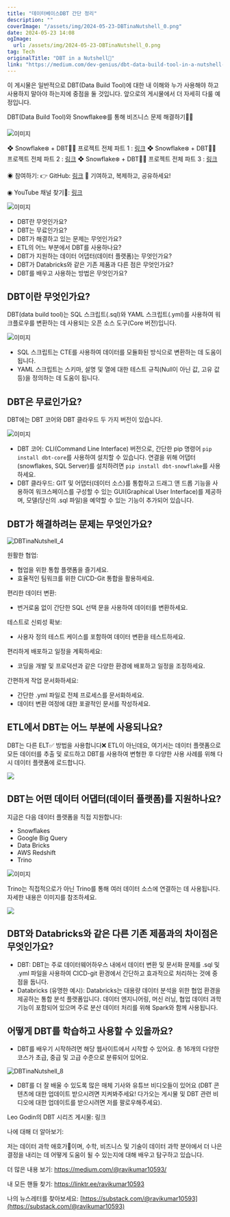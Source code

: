 ```yaml
---
title: "데이터베이스DBT 간단 정리"
description: ""
coverImage: "/assets/img/2024-05-23-DBTinaNutshell_0.png"
date: 2024-05-23 14:08
ogImage:
  url: /assets/img/2024-05-23-DBTinaNutshell_0.png
tag: Tech
originalTitle: "DBT in a Nutshell🥜"
link: "https://medium.com/dev-genius/dbt-data-build-tool-in-a-nutshell-29028bc4e164"
---
```


이 게시물은 일반적으로 DBT(Data Build Tool)에 대한 내 이해와 누가 사용해야 하고 사용하지 말아야 하는지에 중점을 둘 것입니다. 앞으로의 게시물에서 더 자세히 다룰 예정입니다.

DBT(Data Build Tool)와 Snowflake❄️를 통해 비즈니스 문제 해결하기👨‍💻

![이미지](/assets/img/2024-05-23-DBTinaNutshell_0.png)

❖ Snowflake❄️ + DBT👨‍💻 프로젝트 전체 파트 1 : [링크](https://lnkd.in/gASCckRR)
❖ Snowflake❄️ + DBT👨‍💻 프로젝트 전체 파트 2 : [링크](https://lnkd.in/gMqfKZRW)
❖ Snowflake❄️ + DBT👨‍💻 프로젝트 전체 파트 3 : [링크](https://lnkd.in/g8BuWy66)

<div class="content-ad"></div>

◉ 참여하기:
👉 GitHub: [링크](https://lnkd.in/ggt3ZzUx)
🚀 기여하고, 복제하고, 공유하세요!

◉ YouTube 채널 찾기🎥: [링크](https://lnkd.in/esW5M3vb)

![이미지](/assets/img/2024-05-23-DBTinaNutshell_1.png)

- DBT란 무엇인가요?
- DBT는 무료인가요?
- DBT가 해결하고 있는 문제는 무엇인가요?
- ETL의 어느 부분에서 DBT를 사용하나요?
- DBT가 지원하는 데이터 어댑터(데이터 플랫폼)는 무엇인가요?
- DBT가 Databricks와 같은 기존 제품과 다른 점은 무엇인가요?
- DBT를 배우고 사용하는 방법은 무엇인가요?

<div class="content-ad"></div>

## DBT이란 무엇인가요?

DBT(data build tool)는 SQL 스크립트(.sql)와 YAML 스크립트(.yml)를 사용하여 워크플로우를 변환하는 데 사용되는 오픈 소스 도구(Core 버전)입니다.

![이미지](/assets/img/2024-05-23-DBTinaNutshell_2.png)

- SQL 스크립트는 CTE를 사용하여 데이터를 모듈화된 방식으로 변환하는 데 도움이 됩니다.
- YAML 스크립트는 스키마, 설명 및 열에 대한 테스트 규칙(Null이 아닌 값, 고유 값 등)을 정의하는 데 도움이 됩니다.

<div class="content-ad"></div>

## DBT은 무료인가요?

DBT에는 DBT 코어와 DBT 클라우드 두 가지 버전이 있습니다.

![이미지](/assets/img/2024-05-23-DBTinaNutshell_3.png)

- DBT 코어: CLI(Command Line Interface) 버전으로, 간단한 pip 명령어 `pip install dbt-core`를 사용하여 설치할 수 있습니다. 연결을 위해 어댑터(snowflakes, SQL Server)를 설치하려면 `pip install dbt-snowflake`를 사용하세요.
- DBT 클라우드: GIT 및 어댑터(데이터 소스)를 통합하고 드래그 앤 드롭 기능을 사용하여 워크스페이스를 구성할 수 있는 GUI(Graphical User Interface)를 제공하며, 모델(당신의 .sql 파일)을 예약할 수 있는 기능이 추가되어 있습니다.

<div class="content-ad"></div>

## DBT가 해결하려는 문제는 무엇인가요?

![DBTinaNutshell_4](/assets/img/2024-05-23-DBTinaNutshell_4.png)

원활한 협업:

- 협업을 위한 통합 플랫폼을 즐기세요.
- 효율적인 팀워크를 위한 CI/CD-Git 통합을 활용하세요.

<div class="content-ad"></div>

편리한 데이터 변환:

- 번거로움 없이 간단한 SQL 선택 문을 사용하여 데이터를 변환하세요.

테스트로 신뢰성 확보:

- 사용자 정의 테스트 케이스를 포함하여 데이터 변환을 테스트하세요.

<div class="content-ad"></div>

편리하게 배포하고 일정을 계획하세요:

- 코딩을 개발 및 프로덕션과 같은 다양한 환경에 배포하고 일정을 조정하세요.

간편하게 작업 문서화하세요:

- 간단한 .yml 파일로 전체 프로세스를 문서화하세요.
- 데이터 변환 여정에 대한 포괄적인 문서를 작성하세요.

<div class="content-ad"></div>

## ETL에서 DBT는 어느 부분에 사용되나요?

DBT는 다른 ELT✅ 방법을 사용합니다❌ ETL이 아닌데요, 여기서는 데이터 플랫폼으로 모든 데이터를 추출 및 로드하고 DBT를 사용하여 변형한 후 다양한 사용 사례를 위해 다시 데이터 플랫폼에 로드합니다.

<img src="/assets/img/2024-05-23-DBTinaNutshell_5.png" />

## DBT는 어떤 데이터 어댑터(데이터 플랫폼)를 지원하나요?

<div class="content-ad"></div>

지금은 다음 데이터 플랫폼을 직접 지원합니다:

- Snowflakes
- Google Big Query
- Data Bricks
- AWS Redshift
- Trino

![이미지](/assets/img/2024-05-23-DBTinaNutshell_6.png)

Trino는 직접적으로가 아닌 Trino를 통해 여러 데이터 소스에 연결하는 데 사용됩니다. 자세한 내용은 이미지를 참조하세요.

<div class="content-ad"></div>

<img src="/assets/img/2024-05-23-DBTinaNutshell_7.png" />

## DBT와 Databricks와 같은 다른 기존 제품과의 차이점은 무엇인가요?

- DBT: DBT는 주로 데이터웨어하우스 내에서 데이터 변환 및 문서화 문제를 .sql 및 .yml 파일을 사용하여 CICD-git 환경에서 간단하고 효과적으로 처리하는 것에 중점을 둡니다.
- Databricks (유명한 예시): Databricks는 대용량 데이터 분석을 위한 협업 환경을 제공하는 통합 분석 플랫폼입니다. 데이터 엔지니어링, 머신 러닝, 협업 데이터 과학 기능이 포함되어 있으며 주로 분산 데이터 처리를 위해 Spark와 함께 사용됩니다.

## 어떻게 DBT를 학습하고 사용할 수 있을까요?

<div class="content-ad"></div>

- DBT를 배우기 시작하려면 해당 웹사이트에서 시작할 수 있어요. 총 16개의 다양한 코스가 초급, 중급 및 고급 수준으로 분류되어 있어요.

![DBTinaNutshell_8](/assets/img/2024-05-23-DBTinaNutshell_8.png)

- DBT를 더 잘 배울 수 있도록 많은 매체 기사와 유튜브 비디오들이 있어요 (DBT 콘텐츠에 대한 업데이트 받으시려면 지켜봐주세요! 다가오는 게시물 및 DBT 관련 비디오에 대한 업데이트를 받으시려면 저를 팔로우해주세요).

Leo Godin의 DBT 시리즈 게시물: 링크

<div class="content-ad"></div>

나에 대해 더 알아보기:

저는 데이터 과학 애호가🌺이며, 수학, 비즈니스 및 기술이 데이터 과학 분야에서 더 나은 결정을 내리는 데 어떻게 도움이 될 수 있는지에 대해 배우고 탐구하고 있습니다.

더 많은 내용 보기: https://medium.com/@ravikumar10593/

내 모든 핸들 찾기: https://linktr.ee/ravikumar10593

<div class="content-ad"></div>

나의 뉴스레터를 찾아보세요: [https://substack.com/@ravikumar10593](https://substack.com/@ravikumar10593)
